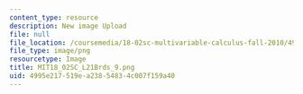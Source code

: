 ```yaml
---
content_type: resource
description: New image Upload
file: null
file_location: /coursemedia/18-02sc-multivariable-calculus-fall-2010/4995e217519ea23854834c007f159a40_MIT18_02SC_L21Brds_9.png
file_type: image/png
resourcetype: Image
title: MIT18_02SC_L21Brds_9.png
uid: 4995e217-519e-a238-5483-4c007f159a40
---
```

